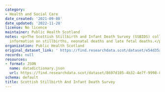```yaml
---
category:
- Health and Social Care
date_created: '2021-09-08'
date_updated: '2022-11-28'
license: No licence
maintainer: Public Health Scotland
notes: <p>The Scottish Stillbirth and Infant Death Survey (SSBIDS) collects additional
  information on stillbirths, neonatal deaths and late fetal deaths.</p>
organization: Public Health Scotland
original_dataset_link: ' https://find.researchdata.scot/dataset/e54d35a6-2e7c-422d-a4a5-a7da930b08f2'
records: null
resources:
- format: JSON
  name: datadictionary.json
  url: https://find.researchdata.scot/dataset/8697d105-4b32-4e7f-9998-8df4250cb3e5/resource/e54d35a6-2e7c-422d-a4a5-a7da930b08f2/download/datadictionary.json
schema: default
title: Scottish Stillbirth And Infant Death Survey
---
```

